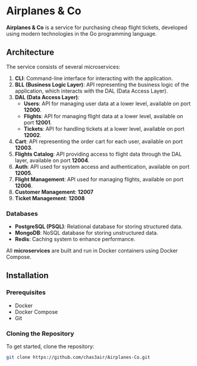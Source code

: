 # Airplanes & Co

**Airplanes & Co** is a service for purchasing cheap flight tickets, developed using modern technologies in the Go programming language.

## Architecture

The service consists of several microservices:

1. **CLI**: Command-line interface for interacting with the application.
2. **BLL (Business Logic Layer)**: API representing the business logic of the application, which interacts with the DAL (Data Access Layer).
3. **DAL (Data Access Layer)**:
   - **Users**: API for managing user data at a lower level, available on port **12000**.
   - **Flights**: API for managing flight data at a lower level, available on port **12001**.
   - **Tickets**: API for handling tickets at a lower level, available on port **12002**.
4. **Cart**: API representing the order cart for each user, available on port **12003**.
5. **Flights Catalog**: API providing access to flight data through the DAL layer, available on port **12004**.
6. **Auth**: API used for system access and authentication, available on port **12005**.
7. **Flight Management**: API used for managing flights, available on port **12006**.
8. **Customer Management**: **12007**
9. **Ticket Management**: **12008**

### Databases
- **PostgreSQL (PSQL)**: Relational database for storing structured data.
- **MongoDB**: NoSQL database for storing unstructured data.
- **Redis**: Caching system to enhance performance.

All **microservices** are built and run in Docker containers using Docker Compose.

## Installation

### Prerequisites

- Docker
- Docker Compose
- Git

### Cloning the Repository

To get started, clone the repository:

```bash
git clone https://github.com/chas3air/Airplanes-Co.git